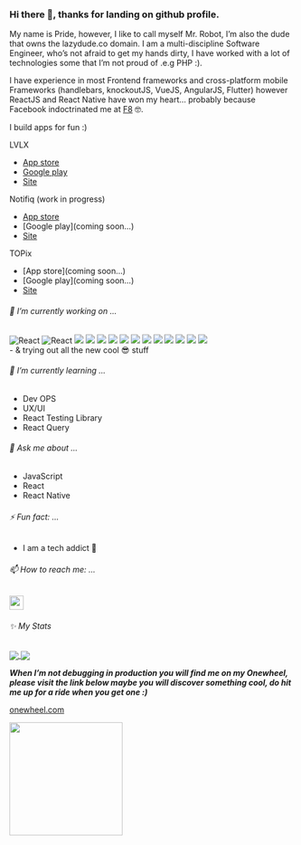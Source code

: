 ### Hi there 👋, thanks for landing on github profile.

My name is Pride, however, I like to call myself Mr. Robot, I’m also the dude that owns the lazydude.co domain.
I am a multi-discipline Software Engineer, who’s not afraid to get my hands dirty, I have worked with a lot of technologies some that I’m not proud of .e.g PHP :).
  
I have experience in most Frontend frameworks and cross-platform mobile Frameworks (handlebars, knockoutJS, VueJS, AngularJS, Flutter) however ReactJS and React Native have won my heart... probably because Facebook indoctrinated me at [F8](https://developers.facebook.com/blog/post/2019/05/16/F8-2019-hackathon-winners-announced/) 🤓.

I build apps for fun :)

LVLX
- [App store](https://apps.apple.com/us/app/lvlx/id1632817630)
- [Google play](https://play.google.com/store/apps/details?id=com.lvlx)
- [Site](https://lvlx.co.za)

Notifiq (work in progress)
- [App store](https://apps.apple.com/dk/app/notifiq-orders/id6444159932)
- [Google play](coming soon...)
- [Site](https://notifiq.co/)

TOPix
- [App store](coming soon...)
- [Google play](coming soon...)
- [Site](https://topix.app/)

###### 🔭 I’m currently working on ...
<div>
  <img alt="React" src="https://img.shields.io/badge/-React-45b8d8?style=for-the-badge&logo=react&logoColor=white" />
  <img alt="React" src="https://img.shields.io/badge/-React Native-45b8d8?style=for-the-badge&logo=react&logoColor=white" />
  <img src="https://img.shields.io/badge/typescript-3178c6.svg?&style=for-the-badge&logo=typescript&logoColor=white" />
  <img src="https://img.shields.io/badge/next%20js-000000.svg?&style=for-the-badge&logo=next.js&logoColor=white" />
  <img src="https://img.shields.io/badge/redux%20-%23593d88.svg?&style=for-the-badge&logo=redux&logoColor=white" />
  <img src="https://img.shields.io/badge/tailwindcss%20-%2338B2AC.svg?&style=for-the-badge&logo=tailwind-css&logoColor=white" />
  <img src="https://img.shields.io/badge/github%20-%23121011.svg?&style=for-the-badge&logo=github&logoColor=white" />
  <img src="https://img.shields.io/badge/AWS%20-%23FF9900.svg?&style=for-the-badge&logo=amazon-aws&logoColor=white" />
  <img src="https://img.shields.io/badge/github%20actions%20-%232671E5.svg?&style=for-the-badge&logo=github%20actions&logoColor=white" />
  <img src="https://img.shields.io/badge/docker%20-2496ed.svg?&style=for-the-badge&logo=docker&logoColor=white" />
  <img src="https://img.shields.io/badge/shopify-96bf48.svg?&style=for-the-badge&logo=shopify&logoColor=white" />
  <img src="https://img.shields.io/badge/strapi-8c4bff.svg?&style=for-the-badge&logo=strapi&logoColor=white" />
  <img src="https://img.shields.io/badge/google%20cloud-4285f4.svg?&style=for-the-badge&logo=google-cloud&logoColor=white" />
  <img src="https://img.shields.io/badge/firebase-ffca28.svg?&style=for-the-badge&logo=firebase&logoColor=white" />
</div>
- & trying out all the new cool 😎 stuff
<br />

###### 🌱 I’m currently learning ...
- Dev OPS
- UX/UI
- React Testing Library
- React Query

###### 💬 Ask me about ...
- JavaScript
- React
- React Native

###### ⚡ Fun fact: ...
- I am a tech addict 🙈  

###### 📫 How to reach me: ...
<!-- Connect Badges -->
<p>
  <a href="https://www.linkedin.com/in/pridemusvaire">
    <img src="https://img.shields.io/badge/linkedin-%230077B5.svg?&style=for-the-badge&logo=linkedin&logoColor=white" height=25>
  </a>
</p>

###### ✨ My Stats
<a href="https://github.com/anuraghazra/github-readme-stats">
  <img align="center" src="https://github-readme-stats.vercel.app/api/wakatime?username=@pridemusvaire&layout=compact" />
</a>
<a href="https://github.com/anuraghazra/convoychat">
  <img align="center" src="https://github-readme-stats.vercel.app/api/top-langs/?username=pridemusvaire&layout=compact" />
</a>

<p></p>

***When I’m not debugging in production you will find me on my Onewheel, please visit the link below maybe you will discover something cool, do hit me up for a ride when you get one :)***

[onewheel.com](https://onewheel.com)

<img src="https://scontent-jnb1-1.xx.fbcdn.net/v/t1.6435-9/106457637_3035461719905355_6643513265655760945_n.jpg?_nc_cat=107&ccb=1-7&_nc_sid=09cbfe&_nc_eui2=AeFRnFzuvo1teDNyO15xpT2gRdwl-ao3DLJF3CX5qjcMsjPhrkpgrbXj2Me337_cVph-ncLGoPcqsPiCCLfGplNL&_nc_ohc=T2vYpoHWzMoAX8QBc7x&_nc_ht=scontent-jnb1-1.xx&oh=00_AT-T767GmejSd1fmC1sUV46A23fnGf3OCGJEZHmXF8WEIw&oe=62D15F62" width="200" height="auto"/>

<!--
**pridemusvaire/pridemusvaire** is a ✨ _special_ ✨ repository because its `README.md` (this file) appears on your GitHub profile.

Here are some ideas to get you started:


- 👯 I’m looking to collaborate on ...
- 🤔 I’m looking for help with ...

- 😄 Pronouns: ...

-->
